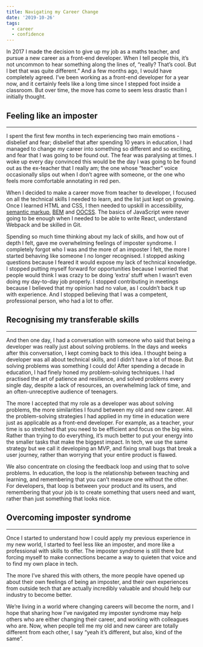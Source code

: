 ```yaml
---
title: Navigating my Career Change
date: '2019-10-26'
tags:
  - career
  - confidence
---
```


In 2017 I made the decision to give up my job as a maths teacher, and pursue a new career as a front-end developer. When I tell people this, it’s not uncommon to hear something along the lines of, “really? That’s cool. But I bet that was quite different.” 
And a few months ago, I would have completely agreed. I’ve been working as a front-end developer for a year now, and it certainly feels like a long time since I stepped foot inside a classroom. But over time, the move has come to seem less drastic than I initially thought.

Feeling like an imposter
------------------------
------------------------

I spent the first few months in tech experiencing two main emotions - disbelief and fear; disbelief that after spending 10 years in education, I had managed to change my career into something so different and so exciting, and fear that I was going to be found out. The fear was paralysing at times. I woke up every day convinced this would be the day I was going to be found out as the ex-teacher that I really am; the one whose “teacher” voice occasionally slips out when I don’t agree with someone, or the one who feels more comfortable annotating in red pen. 

When I decided to make a career move from teacher to developer, I focused on all the technical skills I needed to learn, and the list just kept on growing. Once I learned HTML and CSS, I then needed to upskill in accessibility, [semantic markup](https://www.w3schools.com/html/html5_semantic_elements.asp "W3 Schools guide to HTML5 semantic elements"), [BEM](https://css-tricks.com/bem-101/ "An article on CSS Tricks about BEM") and [OOCSS](https://benmarshall.me/oocss-object-oriented-css/ "A blog post by Ben Marshall about object orientated CSS"). The basics of JavaScript were never going to be enough when I needed to be able to write React, understand Webpack and be skilled in Git.

Spending so much time thinking about my lack of skills, and how out of depth I felt, gave me overwhelming feelings of imposter syndrome. I completely forgot who I was and the more of an imposter I felt, the more I started behaving like someone I no longer recognised. I stopped asking questions because I feared it would expose my lack of technical knowledge. I stopped putting myself forward for opportunities because I worried that people would think I was crazy to be doing ‘extra’ stuff when I wasn’t even doing my day-to-day job properly. I stopped contributing in meetings because I believed that my opinion had no value, as I couldn’t back it up with experience. And I stopped believing that I was a competent, professional person, who had a lot to offer.

Recognising my transferable skills
----------------------------------
----------------------------------

And then one day, I had a conversation with someone who said that being a developer was really just about solving problems. In the days and weeks after this conversation, I kept coming back to this idea. I thought being a developer was all about technical skills, and I didn’t have a lot of those. But solving problems was something I could do! After spending a decade in education, I had finely honed my problem-solving techniques. I had practised the art of patience and resilience, and solved problems every single day, despite a lack of resources, an overwhelming lack of time, and an often-unreceptive audience of teenagers.

The more I accepted that my role as a developer was about solving problems, the more similarities I found between my old and new career. All the problem-solving strategies I had applied in my time in education were just as applicable as a front-end developer. For example, as a teacher, your time is so stretched that you need to be efficient and focus on the big wins. Rather than trying to do everything, it’s much better to put your energy into the smaller tasks that make the biggest impact. In tech, we use the same strategy but we call it developing an MVP, and fixing small bugs that break a user journey, rather than worrying that your entire product is flawed. 

We also concentrate on closing the feedback loop and using that to solve problems. In education, the loop is the relationship between teaching and learning, and remembering that you can’t measure one without the other. For developers, that loop is between your product and its users, and remembering that your job is to create something that users need and want, rather than just something that looks nice. 

Overcoming imposter syndrome
----------------------------
----------------------------

Once I started to understand how I could apply my previous experience in my new world, I started to feel less like an imposter, and more like a professional with skills to offer. The imposter syndrome is still there but forcing myself to make connections became a way to quieten that voice and to find my own place in tech.

The more I’ve shared this with others, the more people have opened up about their own feelings of being an imposter, and their own experiences from outside tech that are actually incredibly valuable and should help our industry to become better.

We’re living in a world where changing careers will become the norm, and I hope that sharing how I’ve navigated my imposter syndrome may help others who are either changing their career, and working with colleagues who are. Now, when people tell me my old and new career are totally different from each other, I say “yeah it’s different, but also, kind of the same”.


